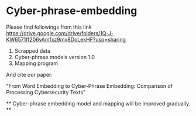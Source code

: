 # Cyber-phrase-embedding
Please find followings from this link https://drive.google.com/drive/folders/1Q-J-KW6571ff206vAmfxz9mv8DoLekHF?usp=sharing

  1. Scrapped data
  2. Cyber-phrase models version 1.0
  3. Mapping program


And cite our paper:
   
   "From Word Embedding to Cyber-Phrase Embedding: Comparison of Processing Cybersecurity Texts"
   

** Cyber-phrase embedding model and mapping will be improved gradually. **
